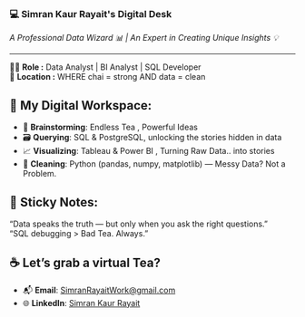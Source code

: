 ### 💻 Simran Kaur Rayait's Digital Desk
<i>A Professional Data Wizard 📊  | An Expert in Creating Unique Insights 💡</i>
_____
  👩‍💻 **Role :** Data Analyst | BI Analyst | SQL Developer</br>
 📍 **Location :**  WHERE chai = strong AND data = clean </br>

## 🌿 My Digital Workspace:
- 🧠 **Brainstorming**: Endless Tea , Powerful Ideas
- 🗃️ **Querying**: SQL & PostgreSQL, unlocking the stories hidden in data  
- 📈 **Visualizing**: Tableau & Power BI , Turning Raw Data.. into stories
- 🧹 **Cleaning**: Python (pandas, numpy, matplotlib) — Messy Data? Not a Problem.
  

## 🧾 Sticky Notes:</br>
“Data speaks the truth — but only when you ask the right questions.” </br>
“SQL debugging > Bad Tea. Always.”

## ☕ Let’s grab a virtual Tea? 
- 📬 **Email**: [SimranRayaitWork@gmail.com](mailto:SimranRayaitWork@gmail.com)  
- 🌐 **LinkedIn**: [Simran Kaur Rayait](https://www.linkedin.com/in/simran-kaur-rayait-9378b2186)
